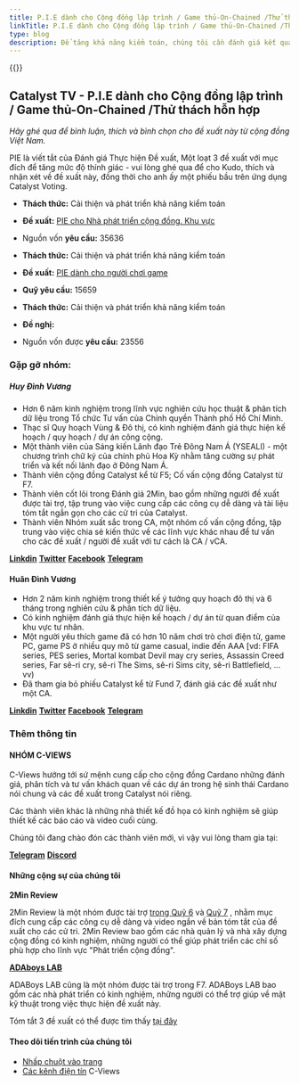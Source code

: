 ```yaml
---
title: P.I.E dành cho Cộng đồng lập trình / Game thủ-On-Chained /Thử thách hỗn hợp
linkTitle: P.I.E dành cho Cộng đồng lập trình / Game thủ-On-Chained /Thử thách hỗn hợp
type: blog
description: Để tăng khả năng kiểm toán, chúng tôi cần đánh giá kết quả thực hiện các đề xuất do Catalyst tài trợ với khuôn khổ hệ thống
---
```


{{<youtube z1l1_cISTwU>}}

## Catalyst TV - P.I.E dành cho Cộng đồng lập trình / Game thủ-On-Chained /Thử thách hỗn hợp

*Hãy ghé qua để bình luận, thích và bình chọn cho đề xuất này từ cộng đồng Việt Nam.*

PIE là viết tắt của Đánh giá Thực hiện Đề xuất, Một loạt 3 đề xuất với mục đích để tăng mức độ thính giác - vui lòng ghé qua để cho Kudo, thích và nhận xét về đề xuất này, đồng thời cho anh ấy một phiếu bầu trên ứng dụng Catalyst Voting.

- **Thách thức:** Cải thiện và phát triển khả năng kiểm toán

- **Đề xuất:** [PIE cho Nhà phát triển cộng đồng. Khu vực](https://cardano.ideascale.com/c/idea/398308)

- Nguồn vốn **yêu cầu:** 35636

- **Thách thức:** Cải thiện và phát triển khả năng kiểm toán

- **Đề xuất:** [PIE dành cho người chơi game](https://cardano.ideascale.com/c/idea/398309)

- **Quỹ yêu cầu:** 15659

- **Thách thức:** Cải thiện và phát triển khả năng kiểm toán

- **Đề nghị:** [<proposal title></proposal>](https://cardano.ideascale.com/c/idea/398310)

- Nguồn vốn được **yêu cầu:** 23556

### Gặp gỡ nhóm:

##### **Huy Đình Vương**

- Hơn 6 năm kinh nghiệm trong lĩnh vực nghiên cứu học thuật &amp; phân tích dữ liệu trong Tổ chức Tư vấn của Chính quyền Thành phố Hồ Chí Minh.
- Thạc sĩ Quy hoạch Vùng &amp; Đô thị, có kinh nghiệm đánh giá thực hiện kế hoạch / quy hoạch / dự án công cộng.
- Một thành viên của Sáng kiến Lãnh đạo Trẻ Đông Nam Á (YSEALI) - một chương trình chữ ký của chính phủ Hoa Kỳ nhằm tăng cường sự phát triển và kết nối lãnh đạo ở Đông Nam Á.
- Thành viên cộng đồng Catalyst kể từ F5; Cố vấn cộng đồng Catalyst từ F7.
- Thành viên cốt lõi trong Đánh giá 2Min, bao gồm những người đề xuất được tài trợ, tập trung vào việc cung cấp các công cụ dễ dàng và tài liệu tóm tắt ngắn gọn cho các cử tri của Catalyst.
- Thành viên Nhóm xuất sắc trong CA, một nhóm cố vấn cộng đồng, tập trung vào việc chia sẻ kiến thức về các lĩnh vực khác nhau để tư vấn cho các đề xuất / người đề xuất với tư cách là CA / vCA.

[**Linkdin**](https://www.linkedin.com/in/huydinhvuong/)
[**Twitter**](https://twitter.com/huydinhvuong1)
[**Facebook**](https://www.facebook.com/leonardovuong)
[**Telegram**](https://t.me/vuongdinhhuy)

#### **Huân Đình Vương**

- Hơn 2 năm kinh nghiệm trong thiết kế ý tưởng quy hoạch đô thị và 6 tháng trong nghiên cứu &amp; phân tích dữ liệu.
- Có kinh nghiệm đánh giá thực hiện kế hoạch / dự án từ quan điểm của khu vực tư nhân.
- Một người yêu thích game đã có hơn 10 năm chơi trò chơi điện tử, game PC, game PS ở nhiều quy mô từ game casual, indie đến AAA [vd: FIFA series, PES series, Mortal kombat Devil may cry series, Assassin Creed series, Far sê-ri cry, sê-ri The Sims, sê-ri Sims city, sê-ri Battlefield, ... vv)
- Đã tham gia bỏ phiếu Catalyst kể từ Fund 7, đánh giá các đề xuất như một CA.

[**Linkdin**](https://www.linkedin.com/in/huan-vuong-dingh-121ba5184/)
[**Twitter**](https://twitter.com/nhHunVng1)
[**Facebook**](https://www.facebook.com/nero.vuong)
[**Telegram**](https://t.me/HUANVUONG)

### Thêm thông tin

#### **NHÓM C-VIEWS**

C-Views hướng tới sứ mệnh cung cấp cho cộng đồng Cardano những đánh giá, phân tích và tư vấn khách quan về các dự án trong hệ sinh thái Cardano nói chung và các đề xuất trong Catalyst nói riêng.

Các thành viên khác là những nhà thiết kế đồ họa có kinh nghiệm sẽ giúp thiết kế các báo cáo và video cuối cùng.

Chúng tôi đang chào đón các thành viên mới, vì vậy vui lòng tham gia tại:

[**Telegram**](https://t.me/cryptoviewsofficial_chat)
[**Discord**](https://discord.gg/cpW5J37p)

#### Những cộng sự của chúng tôi

**2Min Review**

2Min Review là một nhóm được tài trợ [trong Quỹ 6](https://cardano.ideascale.com/c/idea/370212) và [Quỹ 7](https://cardano.ideascale.com/c/idea/384807) , nhằm mục đích cung cấp các công cụ dễ dàng và video ngắn về bản tóm tắt của đề xuất cho các cử tri. 2Min Review bao gồm các nhà quản lý và nhà xây dựng cộng đồng có kinh nghiệm, những người có thể giúp phát triển các chỉ số phù hợp cho lĩnh vực "Phát triển cộng đồng".

[**ADAboys LAB**](https://github.com/adaboys)

ADABoys LAB cũng là một nhóm được tài trợ trong F7. ADABoys LAB bao gồm các nhà phát triển có kinh nghiệm, những người có thể trợ giúp về mặt kỹ thuật trong việc thực hiện đề xuất này.

Tóm tắt 3 đề xuất có thể được tìm thấy [tại đây](https://www.youtube.com/watch?v=lZEkS2cZrDw)

#### Theo dõi tiến trình của chúng tôi

- [Nhấp chuột vào trang](https://doc.clickup.com/25516105/d/h/rap29-365/8afcb7d85e34db9/rap29-185)
- [Các kênh điện tín](https://t.me/cviewsofficial) C-Views
